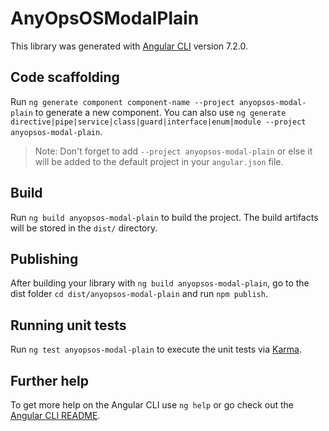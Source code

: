 # AnyOpsOSModalPlain

This library was generated with [Angular CLI](https://github.com/angular/angular-cli) version 7.2.0.

## Code scaffolding

Run `ng generate component component-name --project anyopsos-modal-plain` to generate a new component. You can also use `ng generate directive|pipe|service|class|guard|interface|enum|module --project anyopsos-modal-plain`.
> Note: Don't forget to add `--project anyopsos-modal-plain` or else it will be added to the default project in your `angular.json` file. 

## Build

Run `ng build anyopsos-modal-plain` to build the project. The build artifacts will be stored in the `dist/` directory.

## Publishing

After building your library with `ng build anyopsos-modal-plain`, go to the dist folder `cd dist/anyopsos-modal-plain` and run `npm publish`.

## Running unit tests

Run `ng test anyopsos-modal-plain` to execute the unit tests via [Karma](https://karma-runner.github.io).

## Further help

To get more help on the Angular CLI use `ng help` or go check out the [Angular CLI README](https://github.com/angular/angular-cli/blob/master/README.md).
